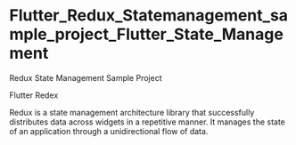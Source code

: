 # Flutter_Redux_Statemanagement_sample_project_Flutter_State_Management
Redux State Management Sample Project

Flutter Redex

Redux is a state management architecture library that successfully distributes data across widgets in a repetitive manner. It manages the state of an application through a unidirectional flow of data.


